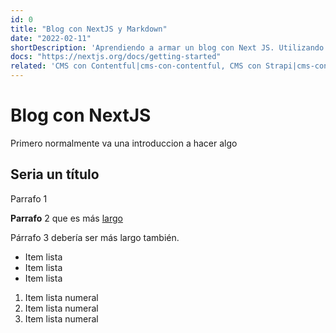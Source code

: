 ```yaml
---
id: 0
title: "Blog con NextJS y Markdown"
date: "2022-02-11"
shortDescription: 'Aprendiendo a armar un blog con Next JS. Utilizando la modalidad server render o generando archivo estáticos con MD.'
docs: "https://nextjs.org/docs/getting-started"
related: 'CMS con Contentful|cms-con-contentful, CMS con Strapi|cms-con-strapi,Vercel|vercel'
---
```


# Blog con NextJS

Primero normalmente va una introduccion a hacer algo

## Seria un título

Parrafo 1

**Parrafo** 2 que es más <a href="https://google.com" target="_blank">largo</a>

Párrafo 3 debería ser más largo también.
* Item lista
* Item lista
* Item lista

1. Item lista numeral
2. Item lista numeral
3. Item lista numeral